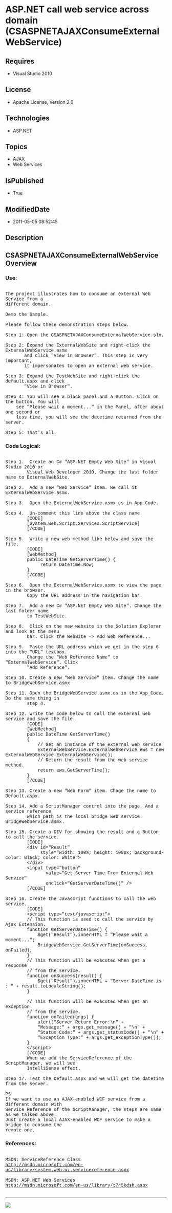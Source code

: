 # ASP.NET call web service across domain (CSASPNETAJAXConsumeExternalWebService)
## Requires
* Visual Studio 2010
## License
* Apache License, Version 2.0
## Technologies
* ASP.NET
## Topics
* AJAX
* Web Services
## IsPublished
* True
## ModifiedDate
* 2011-05-05 08:52:45
## Description

<p style="font-family:Courier New"></p>
<h2>CSASPNETAJAXConsumeExternalWebService Overview</h2>
<p style="font-family:Courier New"></p>
<h3>Use:</h3>
<p style="font-family:Courier New"><br>
The project illustrates how to consume an external Web Service from a<br>
different domain.<br>
<br>
Demo the Sample. <br>
<br>
Please follow these demonstration steps below.<br>
<br>
Step 1: Open the CSASPNETAJAXConsumeExternalWebService.sln.<br>
<br>
Step 2: Expand the ExternalWebSite and right-click the ExternalWebService.asmx <br>
&nbsp; &nbsp; &nbsp; &nbsp;and click &quot;View in Browser&quot;. This step is very important,
<br>
&nbsp; &nbsp; &nbsp; &nbsp;it impersonates to open an external web service.<br>
<br>
Step 3: Expand the TestWebSite and right-click the default.aspx and click <br>
&nbsp; &nbsp; &nbsp; &nbsp;&quot;View in Browser&quot;.<br>
<br>
Step 4: You will see a black panel and a Button. Click on the button. You will<br>
&nbsp;&nbsp;&nbsp;&nbsp;see &quot;Please wait a moment...&quot; in the Panel, after about one second or
<br>
&nbsp;&nbsp;&nbsp;&nbsp;less time, you will see the datetime returned from the server.<br>
<br>
Step 5: That's all.<br>
</p>
<h3>Code Logical:</h3>
<p style="font-family:Courier New"><br>
Step 1. &nbsp;Create an C# &quot;ASP.NET Empty Web Site&quot; in Visual Studio 2010 or<br>
&nbsp; &nbsp; &nbsp; &nbsp; Visual Web Developer 2010. Change the last folder name to ExternalWebSite.<br>
<br>
Step 2. &nbsp;Add a new &quot;Web Service&quot; item. We call it ExternalWebService.asmx.<br>
<br>
Step 3. &nbsp;Open the ExternalWebService.asmx.cs in App_Code.<br>
<br>
Step 4. &nbsp;Un-comment this line above the class name.<br>
&nbsp; &nbsp; &nbsp; &nbsp; [CODE]<br>
&nbsp; &nbsp; &nbsp; &nbsp; [System.Web.Script.Services.ScriptService]<br>
&nbsp; &nbsp; &nbsp; &nbsp; [/CODE]<br>
<br>
Step 5. &nbsp;Write a new web method like below and save the file.<br>
&nbsp; &nbsp; &nbsp; &nbsp; [CODE]<br>
&nbsp; &nbsp; &nbsp; &nbsp; [WebMethod]<br>
&nbsp; &nbsp; &nbsp; &nbsp; public DateTime GetServerTime() {<br>
&nbsp; &nbsp; &nbsp; &nbsp; &nbsp; &nbsp; &nbsp;return DateTime.Now;<br>
&nbsp; &nbsp; &nbsp; &nbsp; }<br>
&nbsp; &nbsp; &nbsp; &nbsp; [/CODE]<br>
<br>
Step 6. &nbsp;Open the ExternalWebService.asmx to view the page in the browser.<br>
&nbsp; &nbsp; &nbsp; &nbsp; Copy the URL address in the navigation bar.<br>
&nbsp; &nbsp; &nbsp; &nbsp; <br>
Step 7. &nbsp;Add a new C# &quot;ASP.NET Empty Web Site&quot;. Change the last folder name<br>
&nbsp; &nbsp; &nbsp; &nbsp; to TestWebSite.<br>
&nbsp; &nbsp; &nbsp; &nbsp; <br>
Step 8. &nbsp;Click on the new website in the Solution Explorer and look at the menu<br>
&nbsp; &nbsp; &nbsp; &nbsp; bar. Click the WebSite -&gt; Add Web Reference...<br>
<br>
Step 9. &nbsp;Paste the URL address which we get in the step 6 into the &quot;URL&quot; textbox.<br>
&nbsp; &nbsp; &nbsp; &nbsp; Change the &quot;Web Reference Name&quot; to &quot;ExternalWebService&quot;. Click &nbsp;<br>
&nbsp; &nbsp; &nbsp; &nbsp; &quot;Add Reference&quot;.<br>
<br>
Step 10. Create a new &quot;Web Service&quot; item. Change the name to BridgeWebService.asmx<br>
<br>
Step 11. Open the BridgeWebService.asmx.cs in the App_Code. Do the same thing in<br>
&nbsp; &nbsp; &nbsp; &nbsp; step 4.<br>
<br>
Step 12. Write the code below to call the external web service and save the file.<br>
&nbsp; &nbsp; &nbsp; &nbsp; [CODE]<br>
&nbsp; &nbsp; &nbsp; &nbsp; [WebMethod]<br>
&nbsp; &nbsp; &nbsp; &nbsp; public DateTime GetServerTime()<br>
&nbsp; &nbsp; &nbsp; &nbsp; {<br>
&nbsp; &nbsp; &nbsp; &nbsp; &nbsp; &nbsp; // Get an instance of the external web service<br>
&nbsp; &nbsp; &nbsp; &nbsp; &nbsp; &nbsp; ExternalWebService.ExternalWebService ews = new ExternalWebService.ExternalWebService();<br>
&nbsp; &nbsp; &nbsp; &nbsp; &nbsp; &nbsp; // Return the result from the web service method.<br>
&nbsp; &nbsp; &nbsp; &nbsp; &nbsp; &nbsp; return ews.GetServerTime();<br>
&nbsp; &nbsp; &nbsp; &nbsp; }<br>
&nbsp; &nbsp; &nbsp; &nbsp; [/CODE]<br>
<br>
Step 13. Create a new &quot;Web Form&quot; item. Chage the name to Default.aspx.<br>
<br>
Step 14. Add a ScriptManager control into the page. And a service reference <br>
&nbsp; &nbsp; &nbsp; &nbsp; which path is the local bridge web service: BridgeWebService.asmx.<br>
<br>
Step 15. Create a DIV for showing the result and a Button to call the service.<br>
&nbsp; &nbsp; &nbsp; &nbsp; [CODE]<br>
&nbsp; &nbsp; &nbsp; &nbsp; &lt;div id=&quot;Result&quot; <br>
&nbsp; &nbsp; &nbsp; &nbsp; &nbsp; &nbsp; &nbsp;style=&quot;width: 100%; height: 100px; background-color: Black; color: White&quot;&gt;<br>
&nbsp; &nbsp; &nbsp; &nbsp; &lt;/div&gt;<br>
&nbsp; &nbsp; &nbsp; &nbsp; &lt;input type=&quot;button&quot; <br>
&nbsp; &nbsp; &nbsp; &nbsp; &nbsp; &nbsp; &nbsp; &nbsp;value=&quot;Get Server Time From External Web Service&quot;<br>
&nbsp; &nbsp; &nbsp; &nbsp; &nbsp; &nbsp; &nbsp; &nbsp;onclick=&quot;GetServerDateTime()&quot; /&gt;<br>
&nbsp; &nbsp; &nbsp; &nbsp; [/CODE]<br>
<br>
Step 16. Create the Javascript functions to call the web service.<br>
&nbsp; &nbsp; &nbsp; &nbsp; [CODE]<br>
&nbsp; &nbsp; &nbsp; &nbsp; &lt;script type=&quot;text/javascript&quot;&gt;<br>
&nbsp; &nbsp; &nbsp; &nbsp; // This function is used to call the service by Ajax Extension.<br>
&nbsp; &nbsp; &nbsp; &nbsp; function GetServerDateTime() {<br>
&nbsp; &nbsp; &nbsp; &nbsp; &nbsp; &nbsp; $get(&quot;Result&quot;).innerHTML = &quot;Please wait a moment...&quot;;<br>
&nbsp; &nbsp; &nbsp; &nbsp; &nbsp; &nbsp; BridgeWebService.GetServerTime(onSuccess, onFailed);<br>
&nbsp; &nbsp; &nbsp; &nbsp; }<br>
&nbsp; &nbsp; &nbsp; &nbsp; // This function will be executed when get a response
<br>
&nbsp; &nbsp; &nbsp; &nbsp; // from the service.<br>
&nbsp; &nbsp; &nbsp; &nbsp; function onSuccess(result) {<br>
&nbsp; &nbsp; &nbsp; &nbsp; &nbsp; &nbsp; $get(&quot;Result&quot;).innerHTML = &quot;Server DateTime is : &quot; &#43; result.toLocaleString();<br>
&nbsp; &nbsp; &nbsp; &nbsp; }<br>
<br>
&nbsp; &nbsp; &nbsp; &nbsp; // This function will be executed when get an exception<br>
&nbsp; &nbsp; &nbsp; &nbsp; // from the service.<br>
&nbsp; &nbsp; &nbsp; &nbsp; function onFailed(args) {<br>
&nbsp; &nbsp; &nbsp; &nbsp; &nbsp; &nbsp; alert(&quot;Server Return Error:\n&quot; &#43;<br>
&nbsp; &nbsp; &nbsp; &nbsp; &nbsp; &nbsp; &quot;Message:&quot; &#43; args.get_message() &#43; &quot;\n&quot; &#43;<br>
&nbsp; &nbsp; &nbsp; &nbsp; &nbsp; &nbsp; &quot;Status Code:&quot; &#43; args.get_statusCode() &#43; &quot;\n&quot; &#43;<br>
&nbsp; &nbsp; &nbsp; &nbsp; &nbsp; &nbsp; &quot;Exception Type:&quot; &#43; args.get_exceptionType());<br>
&nbsp; &nbsp; &nbsp; &nbsp; }<br>
&nbsp; &nbsp; &nbsp; &nbsp; &lt;/script&gt;<br>
&nbsp; &nbsp; &nbsp; &nbsp; [/CODE]<br>
&nbsp; &nbsp; &nbsp; &nbsp; When we add the ServiceReference of the ScriptManager, we will see<br>
&nbsp; &nbsp; &nbsp; &nbsp; IntelliSense effect.<br>
<br>
Step 17. Test the Default.aspx and we will get the datetime from the server.<br>
<br>
PS<br>
If we want to use an AJAX-enabled WCF service from a different domain with <br>
Service Reference of the ScriptManager, the steps are same as we talked above.<br>
Just create a local AJAX-enabled WCF service to make a bridge to consume the<br>
remote one.</p>
<h3>References:</h3>
<p style="font-family:Courier New"><br>
MSDN: ServiceReference Class<br>
<a target="_blank" href="http://msdn.microsoft.com/en-us/library/system.web.ui.servicereference.aspx">http://msdn.microsoft.com/en-us/library/system.web.ui.servicereference.aspx</a><br>
<br>
MSDN: ASP.NET Web Services<br>
<a target="_blank" href="http://msdn.microsoft.com/en-us/library/t745kdsh.aspx">http://msdn.microsoft.com/en-us/library/t745kdsh.aspx</a><br>
<br>
</p>
<hr>
<div><a href="http://go.microsoft.com/?linkid=9759640" style="margin-top:3px"><img src="http://bit.ly/onecodelogo">
</a></div>
